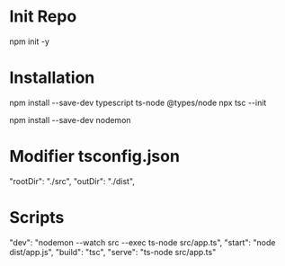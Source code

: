 # Init Repo
  npm init -y

# Installation
  npm install --save-dev typescript ts-node @types/node
  npx tsc --init

  npm install --save-dev nodemon

# Modifier tsconfig.json
  "rootDir": "./src",
  "outDir": "./dist",

# Scripts  
  "dev": "nodemon --watch src --exec ts-node src/app.ts",
  "start": "node dist/app.js",
  "build": "tsc",
  "serve": "ts-node src/app.ts"